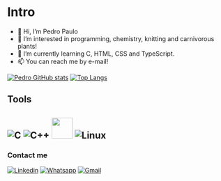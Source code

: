 # Intro
- 👋 Hi, I’m Pedro Paulo
- 👀 I’m interested in programming, chemistry, knitting and carnivorous plants!
- 🌱 I’m currently learning C, HTML, CSS and TypeScript.
- 📫 You can reach me by e-mail!

[![Pedro GitHub stats](https://github-readme-stats.vercel.app/api?username=pedro-pn&theme=tokyonight)](https://github.com/anuraghazra/github-readme-stats)
[![Top Langs](https://github-readme-stats.vercel.app/api/top-langs/?username=pedro-pn&theme=tokyonight&hide=makefile,roff,perl,batchfile)](https://github.com/anuraghazra/github-readme-stats)
## Tools

![C](https://github.com/abrahamcalf/programming-languages-logos/blob/master/src/c/c_48x48.png?raw=true)
![C++](https://github.com/abrahamcalf/programming-languages-logos/blob/master/src/cpp/cpp_48x48.png?raw=true)
<img src="https://camo.githubusercontent.com/dc9e7e657b4cd5ba7d819d1a9ce61434bd0ddbb94287d7476b186bd783b62279/68747470733a2f2f63646e2e6a7364656c6976722e6e65742f67682f64657669636f6e732f64657669636f6e2f69636f6e732f6769742f6769742d6f726967696e616c2e737667" width="48" height="48"></img>
![Linux](https://icons.iconarchive.com/icons/dakirby309/simply-styled/48/OS-Linux-icon.png)
----

### Contact me

[![Linkedin](https://img.shields.io/badge/LinkedIn-0077B5?style=for-the-badge&logo=linkedin&logoColor=white)](https://www.linkedin.com/in/pedro-paulo-nasc/)
[![Whatsapp](https://img.shields.io/badge/WhatsApp-25D366?style=for-the-badge&logo=whatsapp&logoColor=white)](http://wa.me/5547992139710)
[![Gmail](https://img.shields.io/badge/Gmail-D14836?style=for-the-badge&logo=gmail&logoColor=white)](mailto:pe.pn03@gmail.com)
